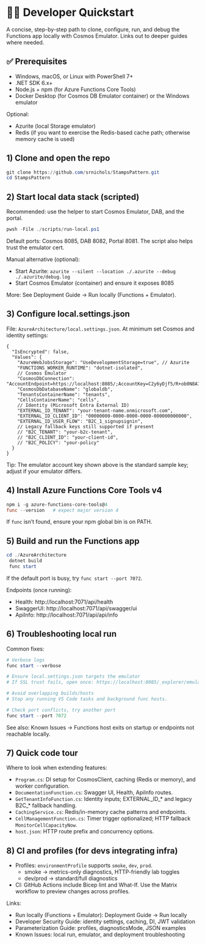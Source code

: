 # 👩‍💻 Developer Quickstart

A concise, step-by-step path to clone, configure, run, and debug the Functions app locally with Cosmos Emulator. Links out to deeper guides where needed.

## ✅ Prerequisites
- Windows, macOS, or Linux with PowerShell 7+
- .NET SDK 6.x+
- Node.js + npm (for Azure Functions Core Tools)
- Docker Desktop (for Cosmos DB Emulator container) or the Windows emulator

Optional:
- Azurite (local Storage emulator)
- Redis (if you want to exercise the Redis-based cache path; otherwise memory cache is used)

## 1) Clone and open the repo
```powershell
git clone https://github.com/srnichols/StampsPattern.git
cd StampsPattern
```

## 2) Start local data stack (scripted)
Recommended: use the helper to start Cosmos Emulator, DAB, and the portal.
```powershell
pwsh -File ./scripts/run-local.ps1
```
Default ports: Cosmos 8085, DAB 8082, Portal 8081. The script also helps trust the emulator cert.

Manual alternative (optional):
- Start Azurite: `azurite --silent --location ./.azurite --debug ./.azurite/debug.log`
- Start Cosmos Emulator (container) and ensure it exposes 8085

More: See Deployment Guide → Run locally (Functions + Emulator).

## 3) Configure local.settings.json
File: `AzureArchitecture/local.settings.json`.
At minimum set Cosmos and identity settings:
```jsonc
{
  "IsEncrypted": false,
  "Values": {
    "AzureWebJobsStorage": "UseDevelopmentStorage=true", // Azurite
    "FUNCTIONS_WORKER_RUNTIME": "dotnet-isolated",
    // Cosmos Emulator
    "CosmosDbConnection": "AccountEndpoint=https://localhost:8085/;AccountKey=C2y6yDjf5/R+ob0N8A7Cgv30VRDJIWEHLM+4QDU5DE2nQ9nDuVTqobD4b8mGGyPMbIZnqyMsEcaGQy67XIw/Jw==",
    "CosmosDbDatabaseName": "globaldb",
    "TenantsContainerName": "tenants",
    "CellsContainerName": "cells",
    // Identity (Microsoft Entra External ID)
    "EXTERNAL_ID_TENANT": "your-tenant-name.onmicrosoft.com",
    "EXTERNAL_ID_CLIENT_ID": "00000000-0000-0000-0000-000000000000",
    "EXTERNAL_ID_USER_FLOW": "B2C_1_signupsignin",
    // Legacy fallback keys still supported if present
    // "B2C_TENANT": "your-b2c-tenant",
    // "B2C_CLIENT_ID": "your-client-id",
    // "B2C_POLICY": "your-policy"
  }
}
```
Tip: The emulator account key shown above is the standard sample key; adjust if your emulator differs.

## 4) Install Azure Functions Core Tools v4
```powershell
npm i -g azure-functions-core-tools@4
func --version   # expect major version 4
```
If `func` isn’t found, ensure your npm global bin is on PATH.

## 5) Build and run the Functions app
```powershell
cd ./AzureArchitecture
 dotnet build
 func start
```
If the default port is busy, try `func start --port 7072`.

Endpoints (once running):
- Health:    http://localhost:7071/api/health
- SwaggerUI: http://localhost:7071/api/swagger/ui
- ApiInfo:   http://localhost:7071/api/api/info

## 6) Troubleshooting local run
Common fixes:
```powershell
# Verbose logs
func start --verbose

# Ensure local.settings.json targets the emulator
# If SSL trust fails, open once: https://localhost:8085/_explorer/emulator.pem

# Avoid overlapping builds/hosts
# Stop any running VS Code tasks and background func hosts.

# Check port conflicts, try another port
func start --port 7072
```
See also: Known Issues → Functions host exits on startup or endpoints not reachable locally.

## 7) Quick code tour
Where to look when extending features:
- `Program.cs`: DI setup for CosmosClient, caching (Redis or memory), and worker configuration.
- `DocumentationFunction.cs`: Swagger UI, Health, ApiInfo routes.
- `GetTenantInfoFunction.cs`: Identity inputs; EXTERNAL_ID_* and legacy B2C_* fallback handling.
- `CachingService.cs`: Redis/in-memory cache patterns and endpoints.
- `CellManagementFunction.cs`: Timer trigger optionalized; HTTP fallback `MonitorCellCapacityNow`.
- `host.json`: HTTP route prefix and concurrency options.

## 8) CI and profiles (for devs integrating infra)
- Profiles: `environmentProfile` supports `smoke`, `dev`, `prod`.
  - smoke → metrics-only diagnostics, HTTP-friendly lab toggles
  - dev/prod → standard/full diagnostics
- CI: GitHub Actions include Bicep lint and What-If. Use the Matrix workflow to preview changes across profiles.

Links:
- Run locally (Functions + Emulator): Deployment Guide → Run locally
- Developer Security Guide: identity settings, caching, DI, JWT validation
- Parameterization Guide: profiles, diagnosticsMode, JSON examples
- Known Issues: local run, emulator, and deployment troubleshooting
